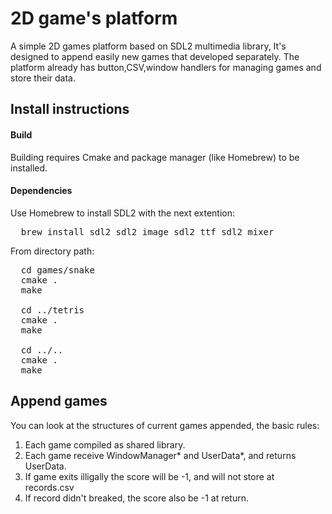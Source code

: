 # 2D game's platform
A simple 2D games platform based on SDL2 multimedia library, It's designed to append easily new games that developed separately.
The platform already has button,CSV,window handlers for managing games and store their data.

## Install instructions
#### Build
Building requires Cmake and package manager (like Homebrew) to be installed.

#### Dependencies 
Use Homebrew to install SDL2 with the next extention:
<pre>
  brew install sdl2 sdl2_image sdl2_ttf sdl2_mixer
</pre>

From directory path:
<pre>
  cd games/snake 
  cmake .
  make

  cd ../tetris
  cmake .
  make

  cd ../..
  cmake .
  make
</pre>

## Append games
You can look at the structures of current games appended, the basic rules:<br>
1. Each game compiled as shared library.
2. Each game receive WindowManager* and UserData*, and returns UserData.
3. If game exits illigally the score will be -1, and will not store at records.csv
4. If record didn't breaked, the score also be -1 at return.



